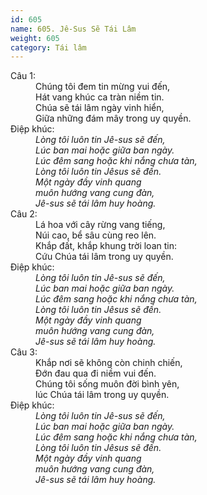```yaml
---
id: 605
name: 605. Jê-Sus Sẽ Tái Lâm
weight: 605
category: Tái lâm
---
```

<dl><dt>Câu 1:</dt><dd data-verse="1">Chúng tôi đem tin mừng vui đến, <br/>Hát vang khúc ca tràn niềm tin. <br/>Chúa sẽ tái lâm ngày vinh hiển, <br/>Giữa những đám mây trong uy quyền. </dd><dt>Điệp khúc:</dt><dd data-chorus="1"><em>Lòng tôi luôn tin Jê-sus sẽ đến, <br/>Lúc ban mai hoặc giữa ban ngày. <br/>Lúc đêm sang hoặc khi nắng chưa tàn, <br/>Lòng tôi luôn tin Jêsus sẽ đến. <br/>Một ngày đầy vinh quang <br/>muôn hướng vang cung đàn, <br/>Jê-sus sẽ tái lâm huy hoàng. </em></dd><dt>Câu 2:</dt><dd data-verse="2">Lá hoa với cây rừng vang tiếng, <br/>Núi cao, bể sâu cùng reo lên. <br/>Khắp đất, khắp khung trời loan tin: <br/>Cứu Chúa tái lâm trong uy quyền. </dd><dt>Điệp khúc:</dt><dd data-chorus="1"><em>Lòng tôi luôn tin Jê-sus sẽ đến, <br/>Lúc ban mai hoặc giữa ban ngày. <br/>Lúc đêm sang hoặc khi nắng chưa tàn, <br/>Lòng tôi luôn tin Jêsus sẽ đến. <br/>Một ngày đầy vinh quang <br/>muôn hướng vang cung đàn, <br/>Jê-sus sẽ tái lâm huy hoàng. </em></dd><dt>Câu 3:</dt><dd data-verse="3">Khắp nơi sẽ không còn chinh chiến, <br/>Đớn đau qua đi niềm vui đến. <br/>Chúng tôi sống muôn đời bình yên, <br/>lúc Chúa tái lâm trong uy quyền. </dd><dt>Điệp khúc:</dt><dd data-chorus="1"><em>Lòng tôi luôn tin Jê-sus sẽ đến, <br/>Lúc ban mai hoặc giữa ban ngày. <br/>Lúc đêm sang hoặc khi nắng chưa tàn, <br/>Lòng tôi luôn tin Jêsus sẽ đến. <br/>Một ngày đầy vinh quang <br/>muôn hướng vang cung đàn, <br/>Jê-sus sẽ tái lâm huy hoàng. </em></dd></dl>
